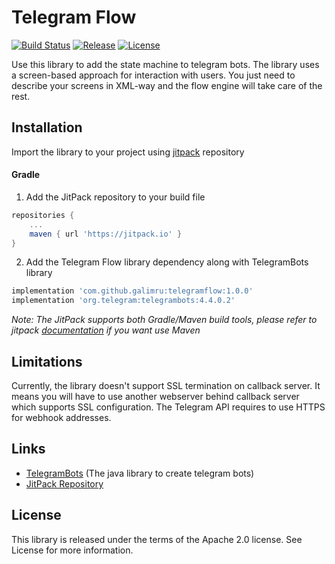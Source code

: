 # Telegram Flow

[![Build Status](https://travis-ci.org/galimru/telegramflow.svg?branch=develop)](https://travis-ci.org/galimru/telegramflow)
[![Release](https://jitpack.io/v/galimru/telegramflow.svg)](https://jitpack.io/#galimru/telegramflow)
[![License](https://img.shields.io/badge/License-Apache%202.0-blue.svg)](https://opensource.org/licenses/Apache-2.0)

Use this library to add the state machine to telegram bots. 
The library uses a screen-based approach for interaction with users. 
You just need to describe your screens in XML-way and the flow engine will take care of the rest.

## Installation

Import the library to your project using [jitpack](https://jitpack.io/#galimru/telegramflow/1.0.0) repository 

#### Gradle

  1. Add the JitPack repository to your build file
  
```gradle
repositories {
    ...
    maven { url 'https://jitpack.io' }
}
```

  2. Add the Telegram Flow library dependency along with TelegramBots library

```gradle
implementation 'com.github.galimru:telegramflow:1.0.0'
implementation 'org.telegram:telegrambots:4.4.0.2'
```

_Note: The JitPack supports both Gradle/Maven build tools, please refer to jitpack [documentation](https://jitpack.io/#galimru/telegramflow) if you want use Maven_

## Limitations

Currently, the library doesn't support SSL termination on callback server. 
It means you will have to use another webserver behind callback server which supports SSL configuration. 
The Telegram API requires to use HTTPS for webhook addresses.

## Links

* [TelegramBots](https://github.com/rubenlagus/TelegramBots) (The java library to create telegram bots)
* [JitPack Repository](https://jitpack.io/#galimru/telegramflow)

## License

This library is released under the terms of the Apache 2.0 license. See License for more information.